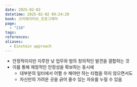 ```yaml
---
date: 2025-02-02
datetime: 2025-02-02 09:24:20
book: 크리에이티브_프로그래머
page:
  - "210"
tags: 
references: 
aliases:
  - Einstein approach
---
```

- 안정적이지만 지루한 낮 업무와 밤의 창의적인 발견을 결합하는 것
- 이를 통해 재정적인 안정성을 확보하는 동시에
	- 대부분의 일터에서 어쩔 수 해야만 하는 타협을 하지 않으면서도
	- 자신만의 가려운 곳을 긁어 줄수 있는 자유를 누릴 수 있음